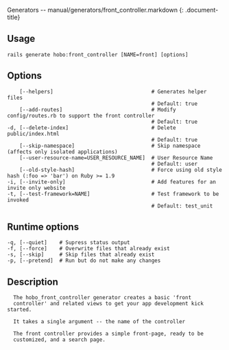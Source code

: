 Generators -- manual/generators/front\_controller.markdown
{: .document-title}


## Usage

    

    rails generate hobo:front_controller [NAME=front] [options]


## Options

    

        [--helpers]                                # Generates helper files
                                                   # Default: true
        [--add-routes]                             # Modify config/routes.rb to support the front controller
                                                   # Default: true
    -d, [--delete-index]                           # Delete public/index.html
                                                   # Default: true
        [--skip-namespace]                         # Skip namespace (affects only isolated applications)
        [--user-resource-name=USER_RESOURCE_NAME]  # User Resource Name
                                                   # Default: user
        [--old-style-hash]                         # Force using old style hash (:foo => 'bar') on Ruby >= 1.9
    -i, [--invite-only]                            # Add features for an invite only website
    -t, [--test-framework=NAME]                    # Test framework to be invoked
                                                   # Default: test_unit


## Runtime options

    

    -q, [--quiet]    # Supress status output
    -f, [--force]    # Overwrite files that already exist
    -s, [--skip]     # Skip files that already exist
    -p, [--pretend]  # Run but do not make any changes


## Description

    


      The hobo_front_controller generator creates a basic 'front
      controller' and related views to get your app development kick started.

      It takes a single argument -- the name of the controller

      The front controller provides a simple front-page, ready to be
      customized, and a search page.


